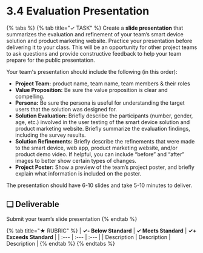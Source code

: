 # 3.4 Evaluation Presentation

{% tabs %}
{% tab title="✓ TASK" %}
Create a **slide presentation** that summarizes the evaluation and refinement of your team’s smart device solution and product marketing website. Practice your presentation before delivering it to your class. This will be an opportunity for other project teams to ask questions and provide constructive feedback to help your team prepare for the public presentation.

Your team's presentation should include the following \(in this order\):

* **Project Team:**  product name, team name, team members & their roles
* **Value Proposition:**  Be sure the value proposition is clear and compelling.
* **Persona:**  Be sure the persona is useful for understanding the target users that the solution was designed for.
* **Solution Evaluation:**  Briefly describe the participants \(number, gender, age, etc.\) involved in the user testing of the smart device solution and product marketing website. Briefly summarize the evaluation findings, including the survey results.
* **Solution Refinements:**  Briefly describe the refinements that were made to the smart device, web app, product marketing website, and/or product demo video. If helpful, you can include “before” and “after” images to better show certain types of changes.
* **Project Poster:**  Show a preview of the team’s project poster, and briefly explain what information is included on the poster.

The presentation should have 6-10 slides and take 5-10 minutes to deliver.

## **❏ Deliverable**

Submit your team’s slide presentation
{% endtab %}

{% tab title="★ RUBRIC" %}
| **✓- Below Standard** | **✓ Meets Standard** | **✓+ Exceeds Standard** |
| :--- | :--- | :--- |
| Description | Description | Description |
{% endtab %}
{% endtabs %}

